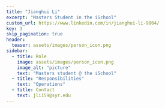 ```yaml
---
title: "Jianghui Li"
excerpt: "Masters Student in the iSchool"
custom_url: https://www.linkedin.com/in/jianghui-li-9804/
key: 3
skip_pagination: true
header:
  teaser: assets/images/person_icon.png
sidebar:
  - title: Role
    image: assets/images/person_icon.png
    image_alt: "picture"
    text: "Masters student @ the iSchool"
  - title: "Responsibilities"
    text: "Operations"
  - title: Contact
    text: jli159@syr.edu
---
```

